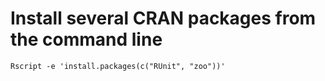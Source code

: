 # Install several CRAN packages from the command line


```
Rscript -e 'install.packages(c("RUnit", "zoo"))'
```


